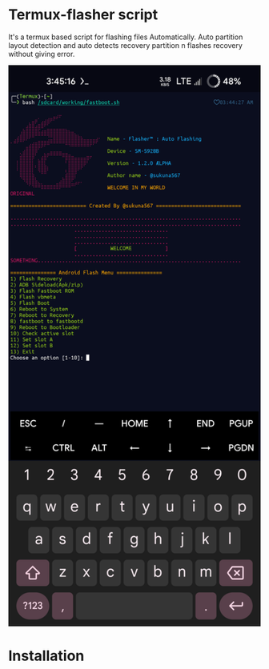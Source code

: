 # Termux-flasher script
It's a termux based script for flashing files Automatically. Auto partition layout detection and auto detects recovery partition n flashes recovery without giving error.

<img src="flasher.png" alt="Flasher Logo" width="520"/>

# Installation 

